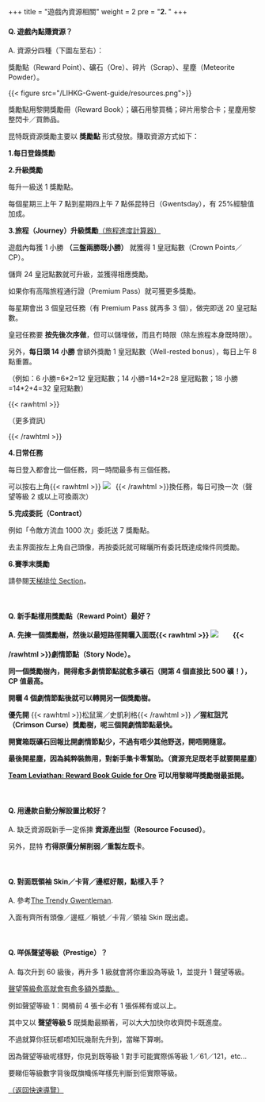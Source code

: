 +++
title = "遊戲內資源相關"
weight = 2
pre = "<b>2. </b>"
+++

#### Q. 遊戲內點賺資源？

A. 資源分四種（下圖左至右）：

獎勵點（Reward Point）、礦石（Ore）、碎片（Scrap）、星塵（Meteorite Powder）。

{{< figure src="/LIHKG-Gwent-guide/resources.png">}}

獎勵點用黎開獎勵冊（Reward Book）；礦石用黎買桶；碎片用黎合卡；星塵用黎整閃卡／買飾品。

昆特既資源獎勵主要以 **獎勵點** 形式發放。賺取資源方式如下：

**1.每日登錄獎勵**

**2.升級獎勵**

每升一級送 1 獎勵點。

每個星期三上午 7 點到星期四上午 7 點係昆特日（Gwentsday），有 25%經驗值加成。

**3.旅程（Journey）升級獎勵**[（旅程進度計算器）](https://trendygwentleman.com/journey/)

遊戲內每獲 1 小勝 **（三盤兩勝既小勝）** 就獲得 1 皇冠點數（Crown Points／CP）。

儲齊 24 皇冠點數就可升級，並獲得相應獎勵。

如果你有高階旅程通行證（Premium Pass）就可獲更多獎勵。

每星期會出 3 個皇冠任務（有 Premium Pass 就再多 3 個），做完即送 20 皇冠點數。

皇冠任務要 **按先後次序做**，但可以儲埋做，而且冇時限（除左旅程本身既時限）。

另外，**每日頭 14 小勝** 會額外獎勵 1 皇冠點數（Well-rested bonus），每日上午 8 點重置。

（例如：6 小勝=6\*2=12 皇冠點數；14 小勝=14\*2=28 皇冠點數；18 小勝=14\*2+4=32 皇冠點數）

{{< rawhtml >}}

<div class="expand">
    <div
        class="expand-label"
        style="cursor: pointer;"
        onclick="$h = $(this);$h.next('div').slideToggle(100,function () {$h.children('i').attr('class',function () {return $h.next('div').is(':visible') ? 'fas fa-chevron-down' : 'fas fa-chevron-right';});});"
    >
        <i style="font-size: x-small;" class="fas fa-chevron-right"></i><bold>（更多資訊）</bold>
    </div>
    <div class="expand-content" style="display: none">
        <pre><code class="hljs">1. 賺取皇冠點數有上限：一個星期最多賺350皇冠點數。（每星期四重置）<br/><br/>留意Well-rested bonus同皇冠任務提供既額外皇冠點數<bold>唔計入呢個上限</bold>。<br/><br/>所以就算你到左上限都可以繼續用Well-rested bonus同埋做任務賺皇冠點數。<br/><br/>2. 做曬所有普通皇冠任務（共36個）會送20獎勵點。<br/><br/>如果你<bold>買左Premium Pass</bold>，咁做曬額外既皇冠任務（共36個）都會送20獎勵點。<br/><br/>3. 就算冇買Premium Pass都可以做埋額外既皇冠任務（<bold>但冇皇冠點數獎勵</bold>）。<br/><br/>當你一買Premium Pass既時候，佢就即刻比番D皇冠點數你。<br/><br/>4. <bold>100級後可以繼續升級</bold>，每升一級送2獎勵點。<br/><br/>5. 如果你中途買Premium Pass，咁你可以一下攞曬高級旅程既相應獎勵。<br/><br/>例如你普通旅程50級時先買，咁你可以一下攞曬高級旅程50級既所有獎勵。</code><span class="copy-to-clipboard" title="Copy to clipboard"></span></pre>
    </div>
</div>

{{< /rawhtml >}}

**4.日常任務**

每日登入都會比一個任務，同一時間最多有三個任務。

可以按右上角{{< rawhtml >}}
<span style="display: inline-block;width: 21.67px; height: 20.00px;"><img src="/LIHKG-Gwent-guide/reload.png" style="margin: unset;"/></span>
{{< /rawhtml >}}換任務，每日可換一次（聲望等級 2 或以上可換兩次）

**5.完成委託（Contract）**

例如「令敵方流血 1000 次」委託送 7 獎勵點。

去主界面按左上角自己頭像，再按委託就可睇曬所有委託既達成條件同獎勵。

**6.賽季末獎勵**

請參閱[天梯排位 Section](../ladderranking/#一個賽季結束後所有-打過至少一場-rank-既玩家都會獲得獎勵點)。

&nbsp;

#### Q. 新手點樣用獎勵點（Reward Point）最好？

**A. 先揀一個獎勵樹，然後以最短路徑開曬入面既{{< rawhtml >}}
<span style="display: inline-block;width: 41.54px; height: 38.50px;"><img src="/LIHKG-Gwent-guide/scroll.png" style="margin: unset;"/></span>
{{< /rawhtml >}}劇情節點（Story Node）。**

**同一個獎勵樹內，開得愈多劇情節點就愈多礦石（開第 4 個直接比 500 礦！），CP 值最高。**

**開曬 4 個劇情節點後就可以轉開另一個獎勵樹。**

**優先開** {{< rawhtml >}}<ST>松鼠黨</ST><bold>／</bold><SK>史凱利格</SK>{{< /rawhtml >}} **／猩紅詛咒（Crimson Curse）獎勵樹，呢三個開劇情節點最快。**

**開寶箱既礦石回報比開劇情節點少，不過有唔少其他野送，開唔開隨意。**

**最後開星塵，因為純粹裝飾用，對新手集卡零幫助。（資源充足既老手就要開星塵）**

**[Team Leviathan: Reward Book Guide for Ore](https://docs.google.com/spreadsheets/d/15O7TL1NPNliouDGCu-IK7Kw7OkFZ9VLxzI4wfJd5u1g/edit?usp=sharing) 可以用黎睇咩獎勵樹最抵開。**

&nbsp;

#### Q. 用邊款自動分解設置比較好？

A. 缺乏資源既新手一定係揀 **資源產出型（Resource Focused）**。

另外，昆特 **冇得原價分解削弱／重製左既卡**。

&nbsp;

#### Q. 對面既領袖 Skin／卡背／邊框好靚，點樣入手？

A. 參考[The Trendy Gwentleman](https://trendygwentleman.com/cosmetics/).

入面有齊所有頭像／邊框／稱號／卡背／領袖 Skin 既出處。

&nbsp;

#### Q. 咩係聲望等級（Prestige）？

A. 每次升到 60 級後，再升多 1 級就會將你重設為等級 1，並提升 1 聲望等級。

[聲望等級愈高就會有愈多額外獎勵。](https://www.reddit.com/r/gwent/wiki/prestige)

例如聲望等級 1：開桶前 4 張卡必有 1 張係稀有或以上。

其中又以 **聲望等級 5** 既獎勵最顯著，可以大大加快你收齊閃卡既進度。

不過就算你狂玩都唔知玩幾耐先升到，當睇下算喇。

因為聲望等級呢樣野，你見到既等級 1 對手可能實際係等級 1／61／121，etc...

要睇佢等級數字背後既旗幟係咩樣先判斷到佢實際等級。

[（返回快速導覽）](../#quicknav)
